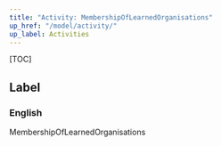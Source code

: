 ```yaml
---
title: "Activity: MembershipOfLearnedOrganisations"
up_href: "/model/activity/"
up_label: Activities
---
```


[TOC]

## Label

### English
MembershipOfLearnedOrganisations


